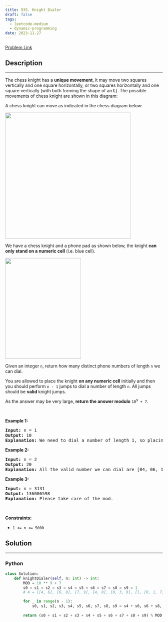 ```yaml
---
title: 935. Knight Dialer
draft: false
tags: 
  - leetcode-medium
  - dynamic-programming
date: 2023-11-27
---
```


[Problem Link](https://leetcode.com/problems/knight-dialer/)

## Description

---
<p>The chess knight has a <strong>unique movement</strong>,&nbsp;it may move two squares vertically and one square horizontally, or two squares horizontally and one square vertically (with both forming the shape of an <strong>L</strong>). The possible movements of chess knight are shown in this diagram:</p>

<p>A chess knight can move as indicated in the chess diagram below:</p>
<img alt="" src="https://assets.leetcode.com/uploads/2020/08/18/chess.jpg" style="width: 402px; height: 402px;" />
<p>We have a chess knight and a phone pad as shown below, the knight <strong>can only stand on a numeric cell</strong>&nbsp;(i.e. blue cell).</p>
<img alt="" src="https://assets.leetcode.com/uploads/2020/08/18/phone.jpg" style="width: 242px; height: 322px;" />
<p>Given an integer <code>n</code>, return how many distinct phone numbers of length <code>n</code> we can dial.</p>

<p>You are allowed to place the knight <strong>on any numeric cell</strong> initially and then you should perform <code>n - 1</code> jumps to dial a number of length <code>n</code>. All jumps should be <strong>valid</strong> knight jumps.</p>

<p>As the answer may be very large, <strong>return the answer modulo</strong> <code>10<sup>9</sup> + 7</code>.</p>

<p>&nbsp;</p>
<p><strong class="example">Example 1:</strong></p>

<pre>
<strong>Input:</strong> n = 1
<strong>Output:</strong> 10
<strong>Explanation:</strong> We need to dial a number of length 1, so placing the knight over any numeric cell of the 10 cells is sufficient.
</pre>

<p><strong class="example">Example 2:</strong></p>

<pre>
<strong>Input:</strong> n = 2
<strong>Output:</strong> 20
<strong>Explanation:</strong> All the valid number we can dial are [04, 06, 16, 18, 27, 29, 34, 38, 40, 43, 49, 60, 61, 67, 72, 76, 81, 83, 92, 94]
</pre>

<p><strong class="example">Example 3:</strong></p>

<pre>
<strong>Input:</strong> n = 3131
<strong>Output:</strong> 136006598
<strong>Explanation:</strong> Please take care of the mod.
</pre>

<p>&nbsp;</p>
<p><strong>Constraints:</strong></p>

<ul>
	<li><code>1 &lt;= n &lt;= 5000</code></li>
</ul>


## Solution

---
### Python
``` py title='knight-dialer'
class Solution:
    def knightDialer(self, n: int) -> int:
        MOD = 10 ** 9 + 7
        s0 = s1 = s2 = s3 = s4 = s5 = s6 = s7 = s8 = s9 = 1
        # A = [[4, 6], [6, 8], [7, 9], [4, 8], [0, 3, 9], [], [0, 1, 7], [2, 6], [1, 3], [2, 4]]

        for _ in range(n - 1):
            s0, s1, s2, s3, s4, s5, s6, s7, s8, s9 = s4 + s6, s6 + s8, s7 + s9, s4 + s8, s0 + s3 + s9, 0, s0 + s1 + s7, s2 + s6, s1 + s3, s2 + s4
        
        return (s0 + s1 + s2 + s3 + s4 + s5 + s6 + s7 + s8 + s9) % MOD
```

